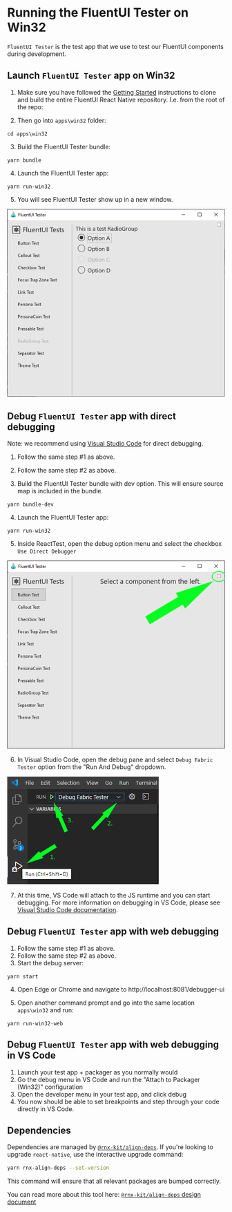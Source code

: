 # Running the FluentUI Tester on Win32

`FluentUI Tester` is the test app that we use to test our FluentUI components during development.

## Launch `FluentUI Tester` app on Win32

1. Make sure you have followed the [Getting Started](../../README.md#setup-your-development-environment) instructions to clone and build the entire FluentUI React Native repository. I.e. from the root of the repo:

2. Then go into `apps\win32` folder:

```
cd apps\win32
```

3. Build the FluentUI Tester bundle:

```
yarn bundle
```

4. Launch the FluentUI Tester app:

```
yarn run-win32
```

5. You will see FluentUI Tester show up in a new window.

![ReactTest image debug menu location](./../../assets/fluent_tester_radiogroup.png)

## Debug `FluentUI Tester` app with direct debugging

Note: we recommend using [Visual Studio Code](https://code.visualstudio.com/download) for direct debugging.

1. Follow the same step #1 as above.
2. Follow the same step #2 as above.

3. Build the FluentUI Tester bundle with dev option. This will ensure source map is included in the bundle.

```
yarn bundle-dev
```

4. Launch the FluentUI Tester app:

```
yarn run-win32
```

5. Inside ReactTest, open the debug option menu and select the checkbox `Use Direct Debugger`

![ReactTest image debug menu location](./../../assets/fluent_tester_debug_menu.png)

6. In Visual Studio Code, open the debug pane and select `Debug Fabric Tester` option from the "Run And Debug" dropdown.

![ReactTest image debug menu location](./../../assets/fluent_tester_vscode_debug.png)

7. At this time, VS Code will attach to the JS runtime and you can start debugging. For more information on debugging in VS Code, please see [Visual Studio Code documentation](https://code.visualstudio.com/docs/editor/debugging).

## Debug `FluentUI Tester` app with web debugging

1. Follow the same step #1 as above.
2. Follow the same step #2 as above.
3. Start the debug server:

```
yarn start
```

4. Open Edge or Chrome and navigate to http://localhost:8081/debugger-ui

5. Open another command prompt and go into the same location `apps\win32` and run:

```
yarn run-win32-web
```

## Debug `FluentUI Tester` app with web debugging in VS Code

1. Launch your test app + packager as you normally would
2. Go the debug menu in VS Code and run the "Attach to Packager (Win32)" configuration
3. Open the developer menu in your test app, and click debug
4. You now should be able to set breakpoints and step through your code directly in VS Code.

## Dependencies

Dependencies are managed by
[`@rnx-kit/align-deps`](https://github.com/microsoft/rnx-kit/tree/main/packages/align-deps).
If you're looking to upgrade `react-native`, use the interactive upgrade command:

```sh
yarn rnx-align-deps --set-version
```

This command will ensure that all relevant packages are bumped correctly.

You can read more about this tool here:
[`@rnx-kit/align-deps` design document](https://github.com/microsoft/rnx-kit/blob/main/docsite/docs/architecture/dependency-management.md)
